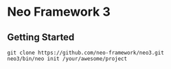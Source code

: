 # Neo Framework 3

## Getting Started

```
git clone https://github.com/neo-framework/neo3.git
neo3/bin/neo init /your/awesome/project
```
